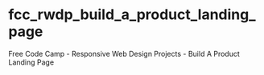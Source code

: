 # fcc_rwdp_build_a_product_landing_page
Free Code Camp - Responsive Web Design Projects - Build A Product Landing Page
